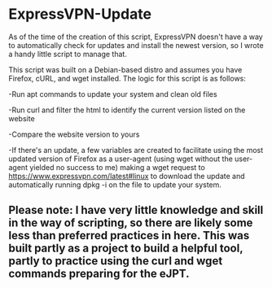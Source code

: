 # ExpressVPN-Update

As of the time of the creation of this script, ExpressVPN doesn't have a way to automatically check for updates and install the newest version, so I wrote a handy little script to manage that.

This script was built on a Debian-based distro and assumes you have Firefox, cURL, and wget installed. 
The logic for this script is as follows:

-Run apt commands to update your system and clean old files

-Run curl and filter the html to identify the current version     listed on the website

-Compare the website version to yours

-If there's an update, a few variables are created to facilitate using the most updated version of Firefox as a user-agent (using wget without the user-agent yielded no success to me) making a wget request to https://www.expressvpn.com/latest#linux to download the update and automatically running dpkg -i on the file to update your system. 

## Please note: I have very little knowledge and skill in the way of scripting, so there are likely some less than preferred practices in here. This was built partly as a project to build a helpful tool, partly to practice using the curl and wget commands preparing for the eJPT.

